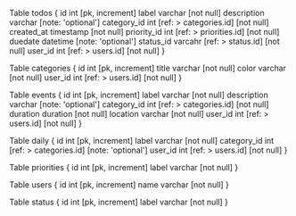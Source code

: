 Table todos {
  id int [pk, increment] 
  label varchar [not null]
  description varchar [note: 'optional']
  category_id int [ref: > categories.id] [not null]
  created_at timestamp [not null]
  priority_id int [ref: > priorities.id] [not null]
  duedate datetime [note: 'optional']
  status_id varcahr [ref: > status.id] [not null]
  user_id int [ref: > users.id] [not null]
}

Table categories {
  id int [pk, increment]
  title varchar [not null]
  color varchar [not null]
  user_id int [ref: > users.id] [not null]
 }

Table events {
  id int [pk, increment]
  label varchar [not null]
  description varchar [note: 'optional']
  category_id int [ref: > categories.id] [not null]
  duration duration [not null]
  location varchar [not null]
  user_id int [ref: > users.id] [not null]
}

Table daily {
  id int [pk, increment]
  label varchar [not null]
  category_id int [ref: > categories.id] [note: 'optional']
  user_id int [ref: > users.id] [not null]
}

Table priorities {
  id int [pk, increment]
  label varchar [not null]
}

Table users {
  id int [pk, increment]
  name varchar [not null]
}

Table status {
  id int [pk, increment]
  label varchar [not null]
}